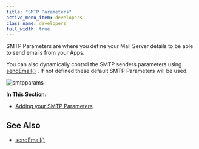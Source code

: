 ```yaml
---
title: "SMTP Parameters"
active_menu_item: developers
class_name: developers
full_width: true
---
```



SMTP Parameters are where you define your Mail Server details to be able to send emails from your Apps.

You can also dynamically control the SMTP senders parameters using [sendEmail()](/developers/user-guide/scripting-apis/server-side-api/ssj-object/miscellaneous/sendemail2) . If not defined these default SMTP Parameters will be used.

![smtpparams](/img/docs/smtpparams.zoom65.png)

**In This Section:**

 - [Adding your SMTP Parameters](/developers/user-guide/product-guide/the-console/console-tabs/more/account-variables/smtp-parameters/adding-your-smtp-parameters)

## See Also

 - [sendEmail()](/developers/user-guide/scripting-apis/server-side-api/ssj-object/miscellaneous/sendemail2)

